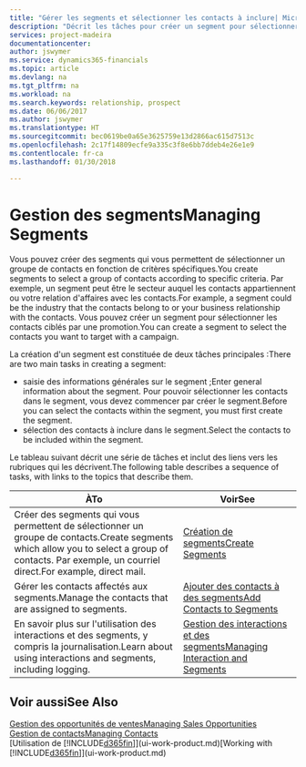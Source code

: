 ```yaml
---
title: "Gérer les segments et sélectionner les contacts à inclure| Microsoft Docs"
description: "Décrit les tâches pour créer un segment pour sélectionner un groupe de contacts en fonction de critères spécifiques, par exemple, les contacts dans un secteur que vous souhaitez cibler."
services: project-madeira
documentationcenter: 
author: jswymer
ms.service: dynamics365-financials
ms.topic: article
ms.devlang: na
ms.tgt_pltfrm: na
ms.workload: na
ms.search.keywords: relationship, prospect
ms.date: 06/06/2017
ms.author: jswymer
ms.translationtype: HT
ms.sourcegitcommit: bec0619be0a65e3625759e13d2866ac615d7513c
ms.openlocfilehash: 2c17f14809ecfe9a335c3f8e6bb7ddeb4e26e1e9
ms.contentlocale: fr-ca
ms.lasthandoff: 01/30/2018

---
```

# <a name="managing-segments"></a><span data-ttu-id="3a37a-103">Gestion des segments</span><span class="sxs-lookup"><span data-stu-id="3a37a-103">Managing Segments</span></span>
<span data-ttu-id="3a37a-104">Vous pouvez créer des segments qui vous permettent de sélectionner un groupe de contacts en fonction de critères spécifiques.</span><span class="sxs-lookup"><span data-stu-id="3a37a-104">You create segments to select a group of contacts according to specific criteria.</span></span> <span data-ttu-id="3a37a-105">Par exemple, un segment peut être le secteur auquel les contacts appartiennent ou votre relation d'affaires avec les contacts.</span><span class="sxs-lookup"><span data-stu-id="3a37a-105">For example, a segment could be the industry that the contacts belong to or your business relationship with the contacts.</span></span> <span data-ttu-id="3a37a-106">Vous pouvez créer un segment pour sélectionner les contacts ciblés par une promotion.</span><span class="sxs-lookup"><span data-stu-id="3a37a-106">You can create a segment to select the contacts you want to target with a campaign.</span></span>

<span data-ttu-id="3a37a-107">La création d'un segment est constituée de deux tâches principales :</span><span class="sxs-lookup"><span data-stu-id="3a37a-107">There are two main tasks in creating a segment:</span></span>

* <span data-ttu-id="3a37a-108">saisie des informations générales sur le segment ;</span><span class="sxs-lookup"><span data-stu-id="3a37a-108">Enter general information about the segment.</span></span> <span data-ttu-id="3a37a-109">Pour pouvoir sélectionner les contacts dans le segment, vous devez commencer par créer le segment.</span><span class="sxs-lookup"><span data-stu-id="3a37a-109">Before you can select the contacts within the segment, you must first create the segment.</span></span>
* <span data-ttu-id="3a37a-110">sélection des contacts à inclure dans le segment.</span><span class="sxs-lookup"><span data-stu-id="3a37a-110">Select the contacts to be included within the segment.</span></span>

<span data-ttu-id="3a37a-111">Le tableau suivant décrit une série de tâches et inclut des liens vers les rubriques qui les décrivent.</span><span class="sxs-lookup"><span data-stu-id="3a37a-111">The following table describes a sequence of tasks, with links to the topics that describe them.</span></span> 

| <span data-ttu-id="3a37a-112">À</span><span class="sxs-lookup"><span data-stu-id="3a37a-112">To</span></span> | <span data-ttu-id="3a37a-113">Voir</span><span class="sxs-lookup"><span data-stu-id="3a37a-113">See</span></span> |
| --- | --- |
| <span data-ttu-id="3a37a-114">Créer des segments qui vous permettent de sélectionner un groupe de contacts.</span><span class="sxs-lookup"><span data-stu-id="3a37a-114">Create segments which allow you to select a group of contacts.</span></span> <span data-ttu-id="3a37a-115">Par exemple, un courriel direct.</span><span class="sxs-lookup"><span data-stu-id="3a37a-115">For example, direct mail.</span></span> |[<span data-ttu-id="3a37a-116">Création de segments</span><span class="sxs-lookup"><span data-stu-id="3a37a-116">Create Segments</span></span>](marketing-how-create-segment.md) |
| <span data-ttu-id="3a37a-117">Gérer les contacts affectés aux segments.</span><span class="sxs-lookup"><span data-stu-id="3a37a-117">Manage the contacts that are assigned to segments.</span></span> |[<span data-ttu-id="3a37a-118">Ajouter des contacts à des segments</span><span class="sxs-lookup"><span data-stu-id="3a37a-118">Add Contacts to Segments</span></span>](marketing-add-contact-segment.md) |
| <span data-ttu-id="3a37a-119">En savoir plus sur l'utilisation des interactions et des segments, y compris la journalisation.</span><span class="sxs-lookup"><span data-stu-id="3a37a-119">Learn about using interactions and segments, including logging.</span></span> |[<span data-ttu-id="3a37a-120">Gestion des interactions et des segments</span><span class="sxs-lookup"><span data-stu-id="3a37a-120">Managing Interaction and Segments</span></span>](marketing-interaction-segments.md) |

## <a name="see-also"></a><span data-ttu-id="3a37a-121">Voir aussi</span><span class="sxs-lookup"><span data-stu-id="3a37a-121">See Also</span></span>
[<span data-ttu-id="3a37a-122">Gestion des opportunités de ventes</span><span class="sxs-lookup"><span data-stu-id="3a37a-122">Managing Sales Opportunities</span></span>](marketing-manage-sales-opportunities.md)  
[<span data-ttu-id="3a37a-123">Gestion de contacts</span><span class="sxs-lookup"><span data-stu-id="3a37a-123">Managing Contacts</span></span>](marketing-contacts.md)  
<span data-ttu-id="3a37a-124">[Utilisation de [!INCLUDE[d365fin](includes/d365fin_md.md)]](ui-work-product.md)</span><span class="sxs-lookup"><span data-stu-id="3a37a-124">[Working with [!INCLUDE[d365fin](includes/d365fin_md.md)]](ui-work-product.md)</span></span>

